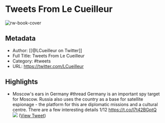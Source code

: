 # Tweets From Le Cueilleur

![rw-book-cover](https://pbs.twimg.com/profile_images/1299239872645853186/UnThGLy5.jpg)

## Metadata
- Author: [[@LCueilleur on Twitter]]
- Full Title: Tweets From Le Cueilleur
- Category: #tweets
- URL: https://twitter.com/LCueilleur

## Highlights
- Moscow's ears in Germany
  #thread
  Germany is an important spy target for Moscow. Russia also uses the country as a base for satellite espionage - the platform for this are diplomatic missions and a cultural centre. There are a few interesting details 1/12 https://t.co/l7t42BGptQ
  ![](https://pbs.twimg.com/media/FifiOODWIAECfg5.jpg) ([View Tweet](https://twitter.com/LCueilleur/status/1596493334054408192))
